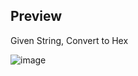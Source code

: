 ## Preview

Given String, Convert to Hex

![image](https://user-images.githubusercontent.com/36967168/173282378-b8533e15-b695-434f-ba65-9f13eb2ecbaa.png)

